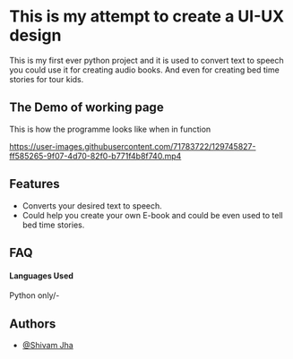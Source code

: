 
# This is my attempt to create a UI-UX design 

This is my first ever python project and it is used to convert text to speech you could use it for creating audio books. And even for creating bed time stories for tour kids.
## The Demo of working page

This is how the programme looks like when in function

https://user-images.githubusercontent.com/71783722/129745827-ff585265-9f07-4d70-82f0-b771f4b8f740.mp4


## Features

- Converts your desired text to speech. 
- Could help you create your own E-book and could be even used to tell bed time stories.



  
## FAQ

#### Languages Used

Python only/-



## Authors

- [@Shivam Jha](https://github.com/shivam-jha2712)

  
